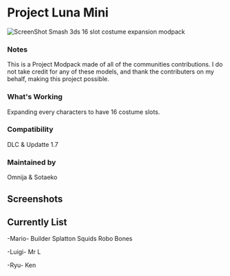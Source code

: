 # Project Luna Mini
![ScreenShot](https://i.imgur.com/dK5Jkp4.png)
Smash 3ds 16 slot costume expansion modpack

### Notes
This is a Project Modpack made of all of the communities contributions.
I do not take credit for any of these models, and thank the contributers on my behalf,
making this project possible.

### What's Working
Expanding every characters to have 16 costume slots.

### Compatibility
DLC & Updatte 1.7

### Maintained by
Omnija & Sotaeko

## Screenshots

## Currently List
-Mario-
Builder
Splatton Squids
Robo
Bones

-Luigi-
Mr L

-Ryu-
Ken
